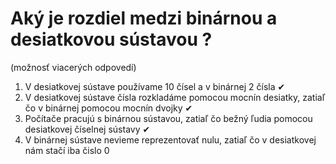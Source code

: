 # Aký je rozdiel medzi binárnou a desiatkovou sústavou ?
   (možnosť viacerých odpovedí)

1. V desiatkovej sústave používame 10 čísel a v binárnej 2 čísla ✔
2. V desiatkovej sústave čísla rozkladáme pomocou mocnín desiatky, zatiaľ čo v binárnej pomocou mocnín dvojky ✔
3. Počítače pracujú s binárnou sústavou, zatiaľ čo bežný ľudia pomocou desiatkovej číselnej sústavy ✔
4. V binárnej sústave nevieme reprezentovať nulu, zatiaľ čo v desiatkovej nám stačí iba čislo 0  